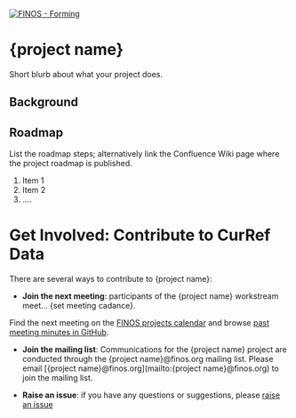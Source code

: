[![FINOS - Forming](https://cdn.jsdelivr.net/gh/finos/contrib-toolbox@master/images/badge-forming.svg)](https://finosfoundation.atlassian.net/wiki/display/FINOS/Forming)

# {project name} 

Short blurb about what your project does.

## Background 

## Roadmap

List the roadmap steps; alternatively link the Confluence Wiki page where the project roadmap is published.

1. Item 1
2. Item 2
3. ....

# Get Involved: Contribute to CurRef Data
There are several ways to contribute to {project name}:

* **Join the next meeting**: participants of the {project name} workstream meet... {set meeting cadance}.

Find the next meeting on the [FINOS projects calendar]({https://calendar.google.com/calendar/u/0/embed?src=finos.org_fac8mo1rfc6ehscg0d80fi8jig@group.calendar.google.com&ctz=America/New_York}) and browse [past meeting minutes in GitHub](https://github.com/finos/{project-slug}/labels/meeting).

* **Join the mailing list**: Communications for the {project name} project are conducted through the {project name}@finos.org mailing list. Please email [{project name}@finos.org](mailto:{project name}@finos.org) to join the mailing list.

* **Raise an issue**: if you have any questions or suggestions, please [raise an issue](https://github.com/finos/{project-slug}/issues/new/choose)